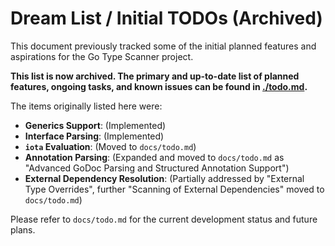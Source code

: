 # Dream List / Initial TODOs (Archived)

This document previously tracked some of the initial planned features and aspirations for the Go Type Scanner project.

**This list is now archived. The primary and up-to-date list of planned features, ongoing tasks, and known issues can be found in [./todo.md](./todo.md).**

The items originally listed here were:

-   **Generics Support**: (Implemented)
-   **Interface Parsing**: (Implemented)
-   **`iota` Evaluation**: (Moved to `docs/todo.md`)
-   **Annotation Parsing**: (Expanded and moved to `docs/todo.md` as "Advanced GoDoc Parsing and Structured Annotation Support")
-   **External Dependency Resolution**: (Partially addressed by "External Type Overrides", further "Scanning of External Dependencies" moved to `docs/todo.md`)

Please refer to `docs/todo.md` for the current development status and future plans.